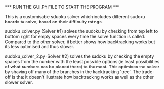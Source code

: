 *** RUN THE GUI.PY FILE TO START THE PROGRAM ***

This is a customisable sduoku solver which includes different sudoku boards to solve, based on their difficulty ratings

sudoku_solver.py (Solver #1) solves the sudoku by checking from top left to bottom right for empty spaces every time the solve function is called. Compared to the other solver,  it better shows how backtracking works but its less optimised and thus slower.

sudoku_solver_2.py (Solver #2) solves the sudoku by checking the empty spaces from the number with the least possible options (ie least possibilities of what numbers can be placed there) to the most. This optimises the solver by shaving off many of the branches in the backtracking 'tree'. The trade-off is that it doesn't illustrate how backtracking works as well as the other slower solver.